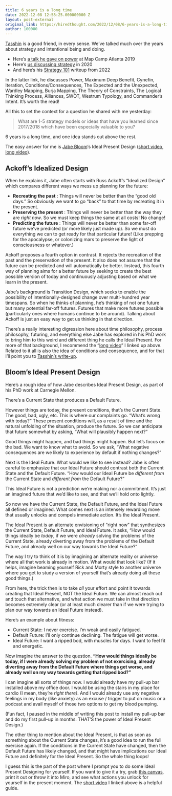 ```yaml
---
title: 6 years is a long time
date: 2022-12-08 12:58:25.000000000 Z
layout: post-external
original_link: https://hiredthought.com/2022/12/08/6-years-is-a-long-time/
author: 100080
---
```


[Tasshin](https://tasshin.com/) is a good friend, in every sense. We’ve talked much over the years about strategy and intentional being and doing.

- Here’s [a talk he gave on power](https://learnwardleymapping.com/2019/08/09/mapping-power-an-introduction-to-burja-mapping/) at Map Camp Atlanta 2019
- Here’s [us discussing strategy](https://hiredthought.com/2021/03/27/tasshin-interviews-ben-on-strategy/) in 2020
- And here’s his [Strategy 101](https://tasshin.com/blog/strategy-101/) writeup from 2022

In the latter link, he discusses Power, Maximum Deep Benefit, Cynefin, Iteration, Conditions/Consequences, The Expected and the Unexpected, Wardley Mapping, Burja Mapping, The Theory of Constraints, The Logical Thinking Process, Alliances, SWOT, Westrum Typology, and Commander’s Intent. It’s worth the read!

All this to set the context for a question he shared with me yesterday:

> What are 1-5 strategy models or ideas that have you learned since 2017/2018 which have been especially valuable to you?

6 years is a long time, and one idea stands out above the rest.

The easy answer for me is [Jabe Bloom](https://www.linkedin.com/in/jabebloom?miniProfileUrn=urn%3Ali%3Afs_miniProfile%3AACoAAAAD4-EBOrgJEoeWzbXAweDo2vg7lGd4kUc)‘s Ideal Present Design ([short video](https://www.youtube.com/watch?v=19KUsV_qeyk), [long video](https://www.youtube.com/watch?v=de69D4jfxbM)).

## Ackoff’s Idealized Design

When he explains it, Jabe often starts with Russ Ackoff’s “Idealized Design” which compares different ways we mess up planning for the future:

- **Recreating the past** : Things will never be better than the “good old days.” So obviously we want to go “back” to that time by recreating it in the present.
- **Preserving the present** : Things will never be better than the way they are _right now_. So we must keep things the same at all costs! No change!
- **Predicting the future** : Things will never be better than some far-off future we’ve predicted (or more likely just made up). So we must do everything we can to get ready for that particular future! (Like prepping for the apocalypse, or colonizing mars to preserve the light of consciousness or whatever.)

Ackoff proposes a fourth option in contrast. It rejects the recreation of the past and the preservation of the present. It also does not assume that the future can be predicted and will automatically be better. Instead, this fourth way of planning aims for a better future by seeking to create the best possible version of today and continuously adjusting based on what we learn in the present.

Jabe’s background is Transition Design, which seeks to enable the possibility of intentionally-designed change over multi-hundred year timespans. So when he thinks of planning, he’s thinking of not one future but many potential far-off futures. Futures that make more futures possible (particularly ones where humans continue to be around). Talking about Ackoff is just an easy way to get us thinking in that direction.

There’s a really interesting digression here about time philosophy, process philosophy, futuring, and everything else Jabe has explored in his PhD work to bring him to this weird and different thing he calls the Ideal Present. For more of that background, I recommend the “[long video](https://www.youtube.com/watch?v=de69D4jfxbM)” I linked up above. Related to it all is also the idea of conditions and consequence, and for that I’ll point you to [Tasshin’s write-up](https://tasshin.com/blog/means-ends-conditions-consequences-and-the-game-of-risk/).

## Bloom’s Ideal Present Design

Here’s a rough idea of how Jabe describes Ideal Present Design, as part of his PhD work at Carnegie Mellon.

There’s a Current State that produces a Default Future.

However things are today, the present conditions, that’s the Current State. The good, bad, ugly, etc. This is where our complaints go. “What’s wrong with today?” These present conditions will, as a result of time and the natural unfolding of the situation, produce the future. So we can anticipate that future somewhat by asking, “What will plausibly happen next?”

Good things might happen, and bad things might happen. But let’s focus on the bad. We want to know what to avoid. So we ask, “What negative consequences are we likely to experience by default if nothing changes?”

Next is the Ideal Future. What would we like to see instead? Jabe is often careful to emphasize that our Ideal Future should contrast both the Current State and the Default Future. “How would our Ideal Future be _different from_ the Current State and _different from_ the Default Future?”

This Ideal Future is not a prediction we’re making nor a commitment. It’s just an imagined future that we’d like to see, and that we’ll hold onto lightly.

So now we have the Current State, the Default Future, and the Ideal Future all defined or imagined. What comes next is an intensely rewarding move that usually unlocks and compels immediate action. It’s the Ideal Present.

The Ideal Present is an alternate envisioning of “right now” that synthesizes the Current State, Default Future, and Ideal Future. It asks, “How would things ideally be _today_, if we were _already_ solving the problems of the Current State, already diverting away from the problems of the Default Future, and already well on our way towards the Ideal Future?”

The way I try to think of it is by imagining an alternate reality or universe where all that work is already in motion. What would that look like? (If it helps, imagine beaming yourself Rick and Morty style to another universe where you get to study a version of yourself that’s already doing all these good things.)

From here, the trick then is to take _all_ your effort and point it towards creating that Ideal Present, NOT the Ideal Future. We can almost reach out and touch that alternative, and what action we must take in that direction becomes extremely clear (or at least much clearer than if we were trying to plan our way towards an Ideal Future instead).

Here’s an example about fitness:

- Current State: I never exercise. I’m weak and easily fatigued.
- Default Future: I’ll only continue declining. The fatigue will get worse.
- Ideal Future: I want a ripped bod, with muscles for days. I want to feel fit and energetic.

Now imagine the answer to the question. **“How would things ideally be today, if I were already solving my problem of not exercising, already diverting away from the Default Future where things get worse, and already well on my way towards getting that ripped bod?”**

I can imagine all sorts of things now. I would already have my pull-up bar installed above my office door. I would be using the stairs in my place for cardio (I mean, they’re _right there)_. And I would already use any negative feelings in my body (like anxiety) as an excuse / trigger to put on music or a podcast and avail myself of those two options to get my blood pumping.

(Fun fact, I paused in the middle of writing this post to install my pull-up bar and do my first pull-up in months. THAT’S the power of Ideal Present Design.)

The other thing to mention about the Ideal Present, is that as soon as something about the Current State changes, it’s a good idea to run the full exercise again. If the conditions in the Current State have changed, then the Default Future has likely changed, and that might have implications our Ideal Future and definitely for the Ideal Present. So the whole thing loops!

I guess this is the part of the post where I prompt you to do some Ideal Present Designing for yourself. If you want to give it a try, grab [this canvas](https://learnwardleymapping.com/ideal-present-canvas/), print it out or throw it into Miro, and see what actions you unlock for yourself in the present moment. The [short video](https://www.youtube.com/watch?v=19KUsV_qeyk) I linked above is a helpful guide.

